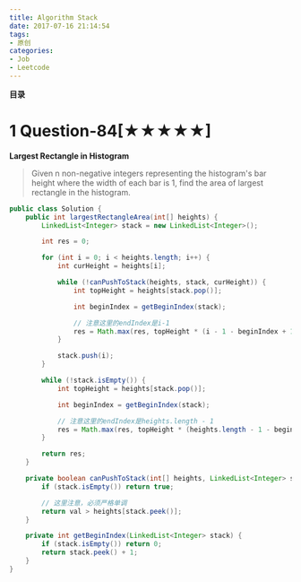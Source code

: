 ```yaml
---
title: Algorithm Stack
date: 2017-07-16 21:14:54
tags:
- 原创
categories:
- Job
- Leetcode
---
```


__目录__

<!-- toc -->
<!--more-->

# 1 Question-84[★★★★★]

__Largest Rectangle in Histogram__

> Given n non-negative integers representing the histogram's bar height where the width of each bar is 1, find the area of largest rectangle in the histogram.

```Java
public class Solution {
    public int largestRectangleArea(int[] heights) {
        LinkedList<Integer> stack = new LinkedList<Integer>();

        int res = 0;

        for (int i = 0; i < heights.length; i++) {
            int curHeight = heights[i];

            while (!canPushToStack(heights, stack, curHeight)) {
                int topHeight = heights[stack.pop()];

                int beginIndex = getBeginIndex(stack);

                // 注意这里的endIndex是i-1
                res = Math.max(res, topHeight * (i - 1 - beginIndex + 1));
            }

            stack.push(i);
        }

        while (!stack.isEmpty()) {
            int topHeight = heights[stack.pop()];

            int beginIndex = getBeginIndex(stack);

            // 注意这里的endIndex是heights.length - 1
            res = Math.max(res, topHeight * (heights.length - 1 - beginIndex + 1));
        }

        return res;
    }

    private boolean canPushToStack(int[] heights, LinkedList<Integer> stack, int val) {
        if (stack.isEmpty()) return true;

        // 这里注意，必须严格单调
        return val > heights[stack.peek()];
    }

    private int getBeginIndex(LinkedList<Integer> stack) {
        if (stack.isEmpty()) return 0;
        return stack.peek() + 1;
    }
}
```
